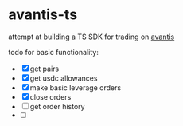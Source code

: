 # avantis-ts

attempt at building a TS SDK for trading on [avantis](https://avantisfi.com)

todo for basic functionality:

- [x] get pairs
- [x] get usdc allowances
- [x] make basic leverage orders
- [x] close orders
- [ ] get order history
- [ ] 